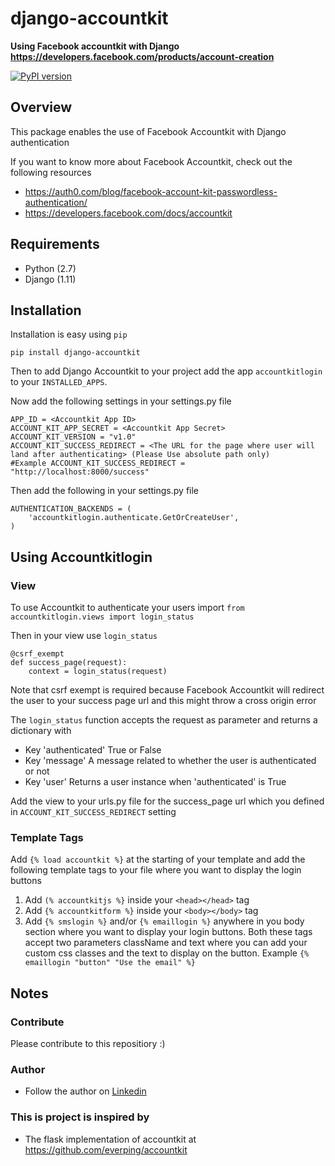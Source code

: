 # django-accountkit
**Using Facebook accountkit with Django https://developers.facebook.com/products/account-creation**

[![PyPI version](https://badge.fury.io/py/django-accountkit.svg)](https://badge.fury.io/py/django-accountkit)

## Overview

This package enables the use of Facebook Accountkit with Django authentication

If you want to know more about Facebook Accountkit, check out the following resources
- https://auth0.com/blog/facebook-account-kit-passwordless-authentication/
- https://developers.facebook.com/docs/accountkit

## Requirements

-  Python (2.7)
-  Django (1.11)


## Installation

Installation is easy using ``pip``

	pip install django-accountkit

Then to add Django Accountkit to your project add the app ``accountkitlogin`` to your ``INSTALLED_APPS``.

Now add the following settings in your settings.py file


	APP_ID = <Accountkit App ID>
	ACCOUNT_KIT_APP_SECRET = <Accountkit App Secret>
	ACCOUNT_KIT_VERSION = "v1.0"
	ACCOUNT_KIT_SUCCESS_REDIRECT = <The URL for the page where user will land after authenticating> (Please Use absolute path only)
	#Example ACCOUNT_KIT_SUCCESS_REDIRECT = "http://localhost:8000/success"
	
Then add the following in your settings.py file

	AUTHENTICATION_BACKENDS = (
		'accountkitlogin.authenticate.GetOrCreateUser',
	)

## Using Accountkitlogin

### View

To use Accountkit to authenticate your users import ``from accountkitlogin.views import login_status``

Then in your view use ``login_status``
	
	@csrf_exempt
	def success_page(request):
		context = login_status(request)

Note that csrf exempt is required because Facebook Accountkit will redirect the user to your success page url and this might throw a cross origin error

The ```login_status``` function accepts the request as parameter and returns a dictionary with

- Key 'authenticated' True or False
- Key 'message' A message related to whether the user is authenticated or not
- Key 'user' Returns a user instance when 'authenticated' is True

Add the view to your urls.py file for the success_page url which you defined in ``ACCOUNT_KIT_SUCCESS_REDIRECT`` setting

### Template Tags

Add ``{% load accountkit %}`` at the starting of your template and add the following template tags to your file where you want to display the login buttons

1) Add ``(% accountkitjs %}`` inside your ``<head></head>`` tag
2) Add ``{% accountkitform %}`` inside your ``<body></body>`` tag
3) Add ``{% smslogin %}`` and/or ``{% emaillogin %}`` anywhere in you body section where you want to display your login buttons. Both these tags accept two parameters className and text where you can add your custom css classes and the text to display on the button. Example ``{% emaillogin "button" "Use the email" %}``

## Notes

### Contribute

Please contribute to this repositiory :)

### Author

- Follow the author on [Linkedin](https://www.linkedin.com/in/shahzebq)

### This is project is inspired by

- The flask implementation of accountkit at https://github.com/everping/accountkit
